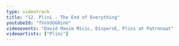 ```yaml
---
type: videotrack
title: "12. Plini - The End of Everything"
youtubeId: "fVnVdGG0inU"
videoevents: "David Maxim Micic, DispersE, Plini at Patronaat"
videoartists: ["Plini"]
---
```

